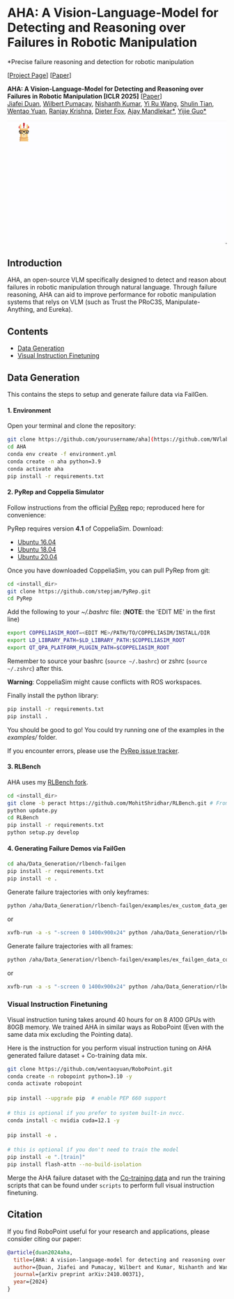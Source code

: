 # AHA: A Vision-Language-Model for Detecting and Reasoning over Failures in Robotic Manipulation

*Precise failure reasoning and detection for robotic manipulation

[[Project Page](https://aha-vlm.github.io/)] [[Paper](https://aha-vlm.github.io/Aha_paper.pdf)] 

**AHA: A Vision-Language-Model for Detecting and Reasoning over Failures in Robotic Manipulation [ICLR 2025]** [[Paper](https://arxiv.org/abs/2410.00371)] <br>
[Jiafei Duan](https://duanjiafei.com), [Wilbert Pumacay](https://wpumacay.github.io), [Nishanth Kumar](https://nishanthjkumar.com/), [Yi Ru Wang](https://helen9975.github.io/), [Shulin Tian](https://shulin16.github.io/), [Wentao Yuan](https://wentaoyuan.github.io), [Ranjay Krishna](https://ranjaykrishna.com), [Dieter Fox](https://homes.cs.washington.edu/~fox/), [Ajay Mandlekar*](https://ai.stanford.edu/~amandlek/), [Yijie Guo*](https://research.nvidia.com/person/yijie-guo)

![Overview](aha-teaser.gif)

## Introduction
 AHA, an open-source VLM specifically designed to detect and reason about failures in robotic manipulation through natural language. Through failure reasoning, AHA can aid to improve performance for robotic manipulation systems that relys on VLM (such as Trust the PRoC3S, Manipulate-Anything, and Eureka). 

## Contents
- [Data Generation](#data-generation)
- [Visual Instruction Finetuning](#train)

## Data Generation

This contains the steps to setup and generate failure data via FailGen. 

#### 1. Environment

Open your terminal and clone the repository:

```bash
git clone https://github.com/yourusername/aha](https://github.com/NVlabs/AHA.git
cd AHA
conda env create -f environment.yml
conda create -n aha python=3.9
conda activate aha
pip install -r requirements.txt
```

#### 2. PyRep and Coppelia Simulator

Follow instructions from the official [PyRep](https://github.com/stepjam/PyRep) repo; reproduced here for convenience:

PyRep requires version **4.1** of CoppeliaSim. Download: 
- [Ubuntu 16.04](https://downloads.coppeliarobotics.com/V4_1_0/CoppeliaSim_Player_V4_1_0_Ubuntu16_04.tar.xz)
- [Ubuntu 18.04](https://downloads.coppeliarobotics.com/V4_1_0/CoppeliaSim_Player_V4_1_0_Ubuntu18_04.tar.xz)
- [Ubuntu 20.04](https://www.coppeliarobotics.com/previousVersions#)

Once you have downloaded CoppeliaSim, you can pull PyRep from git:

```bash
cd <install_dir>
git clone https://github.com/stepjam/PyRep.git
cd PyRep
```

Add the following to your *~/.bashrc* file: (__NOTE__: the 'EDIT ME' in the first line)

```bash
export COPPELIASIM_ROOT=<EDIT ME>/PATH/TO/COPPELIASIM/INSTALL/DIR
export LD_LIBRARY_PATH=$LD_LIBRARY_PATH:$COPPELIASIM_ROOT
export QT_QPA_PLATFORM_PLUGIN_PATH=$COPPELIASIM_ROOT
```

Remember to source your bashrc (`source ~/.bashrc`) or 
zshrc (`source ~/.zshrc`) after this.

**Warning**: CoppeliaSim might cause conflicts with ROS workspaces. 

Finally install the python library:

```bash
pip install -r requirements.txt
pip install .
```

You should be good to go!
You could try running one of the examples in the *examples/* folder.

If you encounter errors, please use the [PyRep issue tracker](https://github.com/stepjam/PyRep/issues).

#### 3. RLBench

AHA uses my [RLBench fork](https://github.com/MohitShridhar/RLBench/tree/peract). 

```bash
cd <install_dir>
git clone -b peract https://github.com/MohitShridhar/RLBench.git # From Mohit's branch
python update.py
cd RLBench
pip install -r requirements.txt
python setup.py develop
```

#### 4. Generating Failure Demos via FailGen

```bash
cd aha/Data_Generation/rlbench-failgen
pip install -r requirements.txt
pip install -e .
```

Generate failure trajectories with only keyframes:

```bash
python /aha/Data_Generation/rlbench-failgen/examples/ex_custom_data_generator.py --num-episodes 1 --max-tries 3 --output-folder <OUTPUT DIR>
```
or 
```bash
xvfb-run -a -s "-screen 0 1400x900x24" python /aha/Data_Generation/rlbench-failgen/examples/ex_custom_data_generator.py --num-episodes 1 --max-tries 3 --output-folder <OUTPUT DIR> #For running on cluster or server
```

Generate failure trajectories with all frames:
```bash
python /aha/Data_Generation/rlbench-failgen/examples/ex_failgen_data_collection.py
```
or 
```bash
xvfb-run -a -s "-screen 0 1400x900x24" python /aha/Data_Generation/rlbench-failgen/examples/ex_failgen_data_collection.py
```


### Visual Instruction Finetuning

Visual instruction tuning takes around 40 hours for on 8 A100 GPUs with 80GB memory. We trained AHA in similar ways as RoboPoint (Even with the same data mix excluding the Pointing data). 

Here is the instruction for you perform visual instruction tuning on AHA generated failure dataset + Co-training data mix.

```bash
git clone https://github.com/wentaoyuan/RoboPoint.git
conda create -n robopoint python=3.10 -y
conda activate robopoint

pip install --upgrade pip  # enable PEP 660 support

# this is optional if you prefer to system built-in nvcc.
conda install -c nvidia cuda=12.1 -y

pip install -e .

# this is optional if you don't need to train the model
pip install -e ".[train]"
pip install flash-attn --no-build-isolation
```

Merge the AHA failure dataset with the [Co-training data](https://huggingface.co/datasets/wentao-yuan/robopoint-data) and run the training scripts that can be found under `scripts` to perform full visual instruction finetuning.


## Citation

If you find RoboPoint useful for your research and applications, please consider citing our paper:
```bibtex
@article{duan2024aha,
  title={AHA: A vision-language-model for detecting and reasoning over failures in robotic manipulation},
  author={Duan, Jiafei and Pumacay, Wilbert and Kumar, Nishanth and Wang, Yi Ru and Tian, Shulin and Yuan, Wentao and Krishna, Ranjay and Fox, Dieter and Mandlekar, Ajay and Guo, Yijie},
  journal={arXiv preprint arXiv:2410.00371},
  year={2024}
}
```
